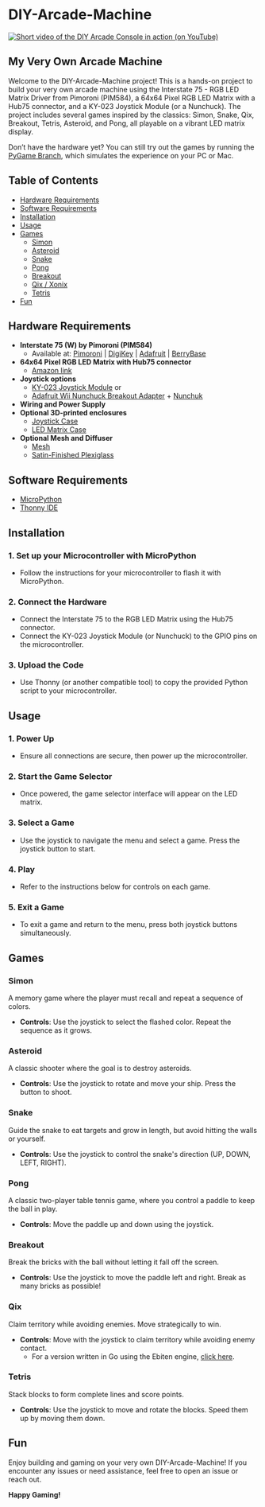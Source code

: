 # DIY-Arcade-Machine

[![Short video of the DIY Arcade Console in action (on YouTube)](https://img.youtube.com/vi/3mumzf_0GiM/0.jpg)](https://www.youtube.com/watch?v=3mumzf_0GiM)

## My Very Own Arcade Machine

Welcome to the DIY-Arcade-Machine project! This is a hands-on project to build your very own arcade machine using the Interstate 75 - RGB LED Matrix Driver from Pimoroni (PIM584), a 64x64 Pixel RGB LED Matrix with a Hub75 connector, and a KY-023 Joystick Module (or a Nunchuck). The project includes several games inspired by the classics: Simon, Snake, Qix, Breakout, Tetris, Asteroid, and Pong, all playable on a vibrant LED matrix display.

Don’t have the hardware yet? You can still try out the games by running the [PyGame Branch](https://github.com/SimonWaldherr/DIY-Arcade-Machine/tree/pygame), which simulates the experience on your PC or Mac.

## Table of Contents

- [Hardware Requirements](#hardware-requirements)
- [Software Requirements](#software-requirements)
- [Installation](#installation)
- [Usage](#usage)
- [Games](#games)
  - [Simon](#simon)
  - [Asteroid](#asteroid)
  - [Snake](#snake)
  - [Pong](#pong)
  - [Breakout](#breakout)
  - [Qix / Xonix](#qix)
  - [Tetris](#tetris)
- [Fun](#fun)

## Hardware Requirements

- **Interstate 75 (W) by Pimoroni (PIM584)**
  - Available at: [Pimoroni](https://shop.pimoroni.com/products/interstate-75?variant=39443584417875) | [DigiKey](https://www.digikey.de/de/products/detail/pimoroni-ltd/PIM584/15851385) | [Adafruit](https://www.adafruit.com/product/5342) | [BerryBase](https://www.berrybase.de/pimoroni-interstate-75-controller-fuer-led-matrizen)
- **64x64 Pixel RGB LED Matrix with Hub75 connector**  
  - [Amazon link](https://amzn.to/3Yadyhh)
- **Joystick options**  
  - [KY-023 Joystick Module](https://www.az-delivery.de/products/joystick-modul) or  
  - [Adafruit Wii Nunchuck Breakout Adapter](https://www.berrybase.de/adafruit-wii-nunchuck-breakout-adapter) + [Nunchuk](https://www.amazon.de/dp/B0D4V5JC71)
- **Wiring and Power Supply**
- **Optional 3D-printed enclosures**  
  - [Joystick Case](https://www.thingiverse.com/thing:700346)  
  - [LED Matrix Case](https://www.thingiverse.com/thing:6751325)
- **Optional Mesh and Diffuser**  
  - [Mesh](https://www.thingiverse.com/thing:6751323)  
  - [Satin-Finished Plexiglass](https://acrylglas-shop.com/plexiglas-gs-led-9h04-sc-black-white-hinterleuchtung-3-mm-staerke)

## Software Requirements

- [MicroPython](https://github.com/pimoroni/pimoroni-pico/releases/download/v1.23.0-1/pico-v1.23.0-1-pimoroni-micropython.uf2)
- [Thonny IDE](https://thonny.org/)

## Installation

### 1. Set up your Microcontroller with MicroPython
- Follow the instructions for your microcontroller to flash it with MicroPython.

### 2. Connect the Hardware
- Connect the Interstate 75 to the RGB LED Matrix using the Hub75 connector.
- Connect the KY-023 Joystick Module (or Nunchuck) to the GPIO pins on the microcontroller.

### 3. Upload the Code
- Use Thonny (or another compatible tool) to copy the provided Python script to your microcontroller.

## Usage

### 1. Power Up
- Ensure all connections are secure, then power up the microcontroller.

### 2. Start the Game Selector
- Once powered, the game selector interface will appear on the LED matrix.

### 3. Select a Game
- Use the joystick to navigate the menu and select a game. Press the joystick button to start.

### 4. Play
- Refer to the instructions below for controls on each game.

### 5. Exit a Game
- To exit a game and return to the menu, press both joystick buttons simultaneously.

## Games

### Simon
A memory game where the player must recall and repeat a sequence of colors.
- **Controls**: Use the joystick to select the flashed color. Repeat the sequence as it grows.

### Asteroid
A classic shooter where the goal is to destroy asteroids.
- **Controls**: Use the joystick to rotate and move your ship. Press the button to shoot.

### Snake
Guide the snake to eat targets and grow in length, but avoid hitting the walls or yourself.
- **Controls**: Use the joystick to control the snake's direction (UP, DOWN, LEFT, RIGHT).

### Pong
A classic two-player table tennis game, where you control a paddle to keep the ball in play.
- **Controls**: Move the paddle up and down using the joystick.

### Breakout
Break the bricks with the ball without letting it fall off the screen.
- **Controls**: Use the joystick to move the paddle left and right. Break as many bricks as possible!

### Qix
Claim territory while avoiding enemies. Move strategically to win.
- **Controls**: Move with the joystick to claim territory while avoiding enemy contact.  
  - For a version written in Go using the Ebiten engine, [click here](https://github.com/SimonWaldherr/golang-examples/blob/master/non-std-lib/ebiten-qix.go).

### Tetris
Stack blocks to form complete lines and score points.
- **Controls**: Use the joystick to move and rotate the blocks. Speed them up by moving them down.

## Fun

Enjoy building and gaming on your very own DIY-Arcade-Machine! If you encounter any issues or need assistance, feel free to open an issue or reach out.

**Happy Gaming!**


